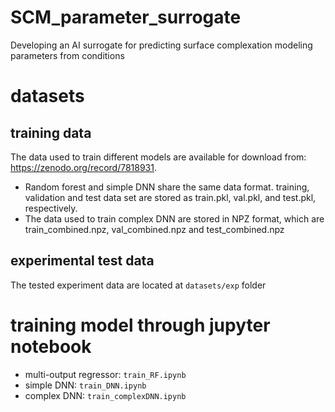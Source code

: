 # SCM_parameter_surrogate
Developing an AI surrogate for predicting surface complexation modeling parameters from conditions 
# datasets 
## training data 
The data used to train different models are available for download from: https://zenodo.org/record/7818931. 

- Random forest and simple DNN share the same data format. training, validation and test data set are stored as train.pkl, val.pkl, and test.pkl, respectively. 
- The data used to train complex DNN are stored in NPZ format, which are train_combined.npz, val_combined.npz and test_combined.npz 

## experimental test data 

The tested experiment data are located at `datasets/exp` folder 

# training model through jupyter notebook 
- multi-output regressor: `train_RF.ipynb`
- simple DNN: `train_DNN.ipynb`
- complex DNN: `train_complexDNN.ipynb`

